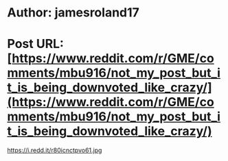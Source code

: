 # Author: jamesroland17
# Post URL: [https://www.reddit.com/r/GME/comments/mbu916/not_my_post_but_it_is_being_downvoted_like_crazy/](https://www.reddit.com/r/GME/comments/mbu916/not_my_post_but_it_is_being_downvoted_like_crazy/)


https://i.redd.it/r80icnctpvo61.jpg